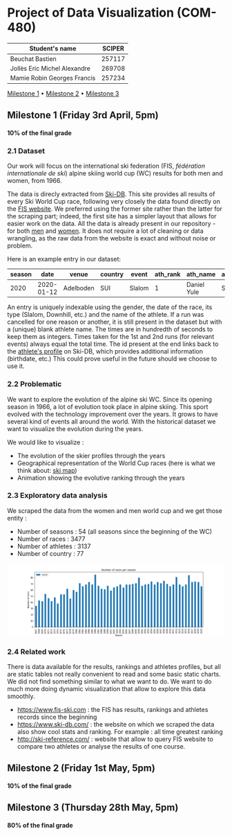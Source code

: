# Project of Data Visualization (COM-480)

| Student's name               | SCIPER |
| ---------------------------- | ------ |
| Beuchat Bastien              | 257117 |
| Jollès Eric Michel Alexandre | 269708 |
| Mamie Robin Georges Francis  | 257234 |

[Milestone 1](#milestone-1-friday-3rd-april-5pm) • [Milestone 2](#milestone-2-friday-1st-may-5pm) • [Milestone 3](#milestone-3-thursday-28th-may-5pm)

## Milestone 1 (Friday 3rd April, 5pm)

#### 10% of the final grade

### 2.1 Dataset

Our work will focus on the international ski federation (FIS, *fédération internationale de ski*) alpine skiing world cup (WC) results for both men and women, from 1966.

The data is direcly extracted from [Ski-DB](https://www.ski-db.com/).
This site provides all results of every Ski World Cup race, following very closely the data found directly on the [FIS website](https://www.fis-ski.com/DB/general/calendar-results.html?eventselection=results&sectorcode=AL&categorycode=WC).
We preferred using the former site rather than the latter for the scraping part; indeed, the first site has a simpler layout that allows for easier work on the data.
All the data is already present in our repository - for both [men](/data/wcm.csv) and [women](/data/wcf.csv).
It does not require a lot of cleaning or data wrangling, as the raw data from the website is exact and without noise or problem.

Here is an example entry in our dataset:

| season | date | venue | country | event | ath_rank | ath_name | ath_country | ath_time_run_1 | ath_time_run_2 | ath_time | ath_time_diff | ath_ski | ath_id |
| --- | --- | --- | --- | --- | --- | --- | --- | --- | --- | --- | --- | --- | --- |
| 2020 | 2020-01-12 | Adelboden | SUI | Slalom | 1 | Daniel Yule | SUI | 5315 | 5558 | 10873 | 0 | Fischer | daniel_yule_sui_511996 |

An entry is uniquely indexable using the gender, the date of the race, its type (Slalom, Downhill, etc.) and the name of the athlete.
If a run was cancelled for one reason or another, it is still present in the dataset but with a (unique) blank athlete name.
The times are in hundredth of seconds to keep them as integers.
Times taken for the 1st and 2nd runs (for relevant events) always equal the total time.
The id present at the end links back to the [athlete's profile](https://ski-db.com/db/profiles/daniel_yule_sui_511996.php) on Ski-DB, which provides additional information (birthdate, etc.)
This could prove useful in the future should we choose to use it.

### 2.2 Problematic

We want to explore the evolution of the alpine ski WC.
Since its opening season in 1966, a lot of evolution took place in alpine skiing.
This sport evolved with the technology improvement over the years.
It grows to have several kind of events all around the world.
With the historical dataset we want to visualize the evolution during the years.

We would like to visualize :

- The evolution of the skier profiles through the years
- Geographical representation of the World Cup races (here is what we think about: [ski map](https://com-480-project-data-viz-le-6.github.io/ski_map/))
- Animation showing the evolutive ranking through the years

### 2.3 Exploratory data analysis

We scraped the data from the women and men world cup and we get those entity :

- Number of seasons  : 54   (all seasons since the beginning of the WC)
- Number of races    : 3477
- Number of athletes : 3137
- Number of country  : 77

![race per year](./analysis/races_per_year.png)



### 2.4 Related work

There is data available for the results, rankings and athletes profiles, but all are static tables not really convenient to read and some basic static charts.
We did not find something similar to what we want to do.
We want to do much more doing dynamic visualization that allow to explore this data smoothly.

- https://www.fis-ski.com : the FIS has results, rankings and athletes records since the beginning
- https://www.ski-db.com/ : the website on which we scraped the data also show cool stats and ranking.
  For example : all time greatest ranking
- http://ski-reference.com/ : website that allow to query FIS website to compare two athletes or analyse the results of one course.

## Milestone 2 (Friday 1st May, 5pm)

#### 10% of the final grade

## Milestone 3 (Thursday 28th May, 5pm)

#### 80% of the final grade
